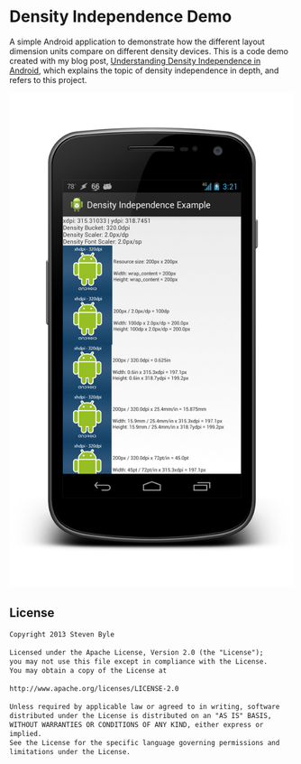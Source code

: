 Density Independence Demo
=====

A simple Android application to demonstrate how the different layout dimension units compare on different density devices. This is a code demo created with my blog post, [Understanding Density Independence in Android](http://blogs.captechconsulting.com/blog/steven-byle/understanding-density-independence-android), which explains the topic of density independence in depth, and refers to this project.

<img src="Screenshots/framed_Galaxy Nexus.png" width=700/>

License
-------

    Copyright 2013 Steven Byle
    
    Licensed under the Apache License, Version 2.0 (the "License");
    you may not use this file except in compliance with the License.
    You may obtain a copy of the License at
    
    http://www.apache.org/licenses/LICENSE-2.0
    
    Unless required by applicable law or agreed to in writing, software
    distributed under the License is distributed on an "AS IS" BASIS,
    WITHOUT WARRANTIES OR CONDITIONS OF ANY KIND, either express or implied.
    See the License for the specific language governing permissions and
    limitations under the License.
